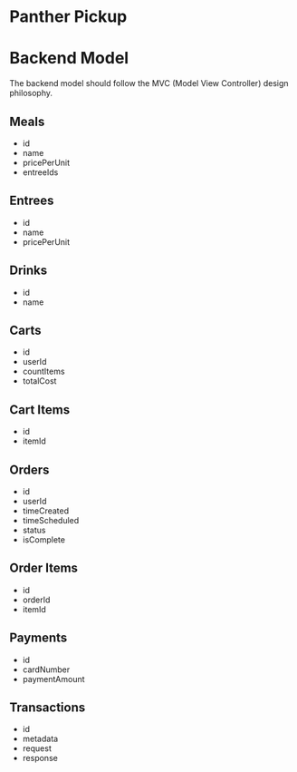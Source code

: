 # Panther Pickup

# Backend Model

The backend model should follow the MVC (Model View Controller) design philosophy.

## Meals

- id
- name
- pricePerUnit
- entreeIds

## Entrees

- id
- name
- pricePerUnit

## Drinks

- id
- name

## Carts

- id
- userId
- countItems
- totalCost

## Cart Items

- id
- itemId

## Orders

- id
- userId
- timeCreated
- timeScheduled
- status
- isComplete

## Order Items

- id
- orderId
- itemId

## Payments

- id
- cardNumber
- paymentAmount

## Transactions

- id
- metadata
- request
- response

